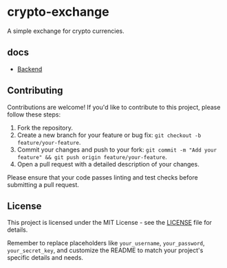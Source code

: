 # crypto-exchange
A simple exchange for crypto currencies.
## docs
- [Backend](./backend/README.md)

## Contributing

Contributions are welcome! If you'd like to contribute to this project, please follow these steps:

1. Fork the repository.
2. Create a new branch for your feature or bug fix: `git checkout -b feature/your-feature`.
3. Commit your changes and push to your fork: `git commit -m "Add your feature" && git push origin feature/your-feature`.
4. Open a pull request with a detailed description of your changes.

Please ensure that your code passes linting and test checks before submitting a pull request.

## License

This project is licensed under the MIT License - see the [LICENSE](LICENSE) file for details.


Remember to replace placeholders like `your_username`, `your_password`, `your_secret_key`, and customize the README to match your project's specific details and needs.